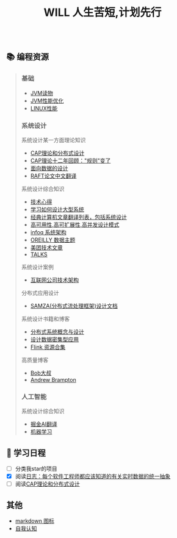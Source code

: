 <div align="center"><h1> WILL 人生苦短,计划先行</h1></div>
<br/>
<br/>

## :books: 编程资源
> ### 基础
> - [JVM读物](https://github.com/rxin/jvm-readings)
> - [JVM性能优化](http://java-performance.info/)
> - [LINUX性能](http://www.brendangregg.com/linuxperf.html)
> 
> ### 系统设计
> 系统设计某一方面理论知识
> - [CAP理论和分布式设计](https://mp.weixin.qq.com/s/gV7DqSgSkz_X56p2X_x_cQ)
> - [CAP理论十二年回顾："规则"变了](http://www.infoq.com/cn/articles/cap-twelve-years-later-how-the-rules-have-changed)
> - [面向数据的设计](https://github.com/dbartolini/data-oriented-design)
> - [RAFT论文中文翻译](http://www.infoq.com/cn/articles/raft-paper)
>
> 系统设计综合知识
> - [技术心得](https://github.com/aalansehaiyang/technology-talk)
> - [学习如何设计大型系统](https://github.com/donnemartin/system-design-primer)
> - [经典计算机文章翻译列表，包括系统设计](https://github.com/oldratlee/translations)
> - [高可用性,高可扩展性,高并发设计模式](https://github.com/binhnguyennus/awesome-scalability)
> - [infoq 系统架构](http://www.infoq.com/cn/architecture-design/)
> - [OREILLY 数据主题](https://www.oreilly.com/topics/data)
> - [美团技术文章](https://tech.meituan.com/)
> - [TALKS](https://github.com/JanVanRyswyck/awesome-talks)
>
> 系统设计案例
> - [互联网公司技术架构](https://github.com/davideuler/architecture.of.internet-product)
>
> 分布式应用设计
> - [SAMZA(分布式流处理框架)设计文档](https://issues.apache.org/jira/browse/SAMZA-865?jql=project%20%3D%20SAMZA%20AND%20labels%20%3D%20design)
>
> 系统设计书籍和博客
> - [分布式系统概念与设计](https://github.com/wornxiao/IT_tech_Book/blob/master/%E5%88%86%E5%B8%83%E5%BC%8F%E7%B3%BB%E7%BB%9F%E6%A6%82%E5%BF%B5%E4%B8%8E%E8%AE%BE%E8%AE%A1%20%E5%8E%9F%E4%B9%A6%E7%AC%AC5%E7%89%88.pdf)
> - [设计数据密集型应用](https://vonng.gitbooks.io/ddia-cn/content/)
> - [Flink 资源合集](https://yq.aliyun.com/articles/81743?utm_campaign=wenzhang&utm_medium=article&utm_source=QQ-qun&2017516&utm_content=m_20992)
>
> 高质量博客
> - [Bob大叔](http://blog.cleancoder.com/)
> - [Andrew Brampton](https://blog.bramp.net/)
>
> ### 人工智能
> 系统设计综合知识
> - [掘金AI翻译](https://github.com/xitu/gold-miner/blob/master/AI.md)
> - [机器学习](https://github.com/apachecn/AiLearning)


## :calendar: 学习日程
- [ ] 分类我star的项目 
- [x] 阅读[日志：每个软件工程师都应该知道的有关实时数据的统一抽象](https://github.com/oldratlee/translations/blob/master/log-what-every-software-engineer-should-know-about-real-time-datas-unifying/README.md)
- [ ] 阅读[CAP理论和分布式设计](https://mp.weixin.qq.com/s/gV7DqSgSkz_X56p2X_x_cQ)

## 其他
- [markdown 图标](https://gist.github.com/rxaviers/7360908)
- [自我认知](main.org)

